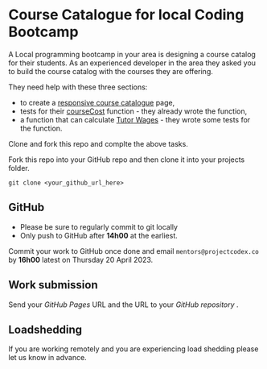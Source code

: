# Course Catalogue for local Coding Bootcamp

A Local programming bootcamp in your area is designing a course catalog for their students. As an experienced developer in the area they asked you to build the course catalog with the courses they are offering.

They need help with these three sections:

* to create a [responsive course catalogue](./responsive-page) page,
* tests for their [courseCost](./course-cost) function - they already wrote the function,
* a function that can calculate [Tutor Wages](./tutor-wages) - they wrote some tests for the function.

Clone and fork this repo and complte the above tasks.

Fork this repo into your GitHub repo and then clone it into your projects folder.

`git clone <your_github_url_here>`

## GitHub

* Please be sure to regularly commit to git locally
* Only push to GitHub after **14h00** at the earliest.

Commit your work to GitHub once done and email `mentors@projectcodex.co` by **16h00** latest on Thursday 20 April 2023.

## Work submission

Send your *GitHub Pages* URL and the URL to your *GitHub repository* .

## Loadshedding

If you are working remotely and you are experiencing load shedding please let us know in advance.
